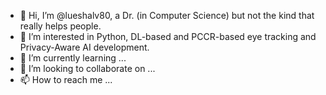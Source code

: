 - 👋 Hi, I’m @lueshalv80, a Dr. (in Computer Science) but not the kind that really helps people. 
- 👀 I’m interested in Python, DL-based and PCCR-based eye tracking and Privacy-Aware AI development.
- 🌱 I’m currently learning ...
- 💞️ I’m looking to collaborate on ...
- 📫 How to reach me ...

<!---
lueshalv80/lueshalv80 is a ✨ special ✨ repository because its `README.md` (this file) appears on your GitHub profile.
You can click the Preview link to take a look at your changes.
--->
